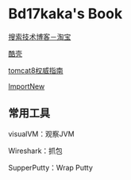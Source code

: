 Bd17kaka's Book
=======

[搜索技术博客－淘宝](http://www.searchtb.com/)

[酷壳](http://coolshell.cn/)

[tomcat8权威指南](http://wiki.jikexueyuan.com/project/tomcat/deployer.html)

[ImportNew](http://www.importnew.com/)


## 常用工具

visualVM：观察JVM

Wireshark：抓包

SupperPutty：Wrap Putty